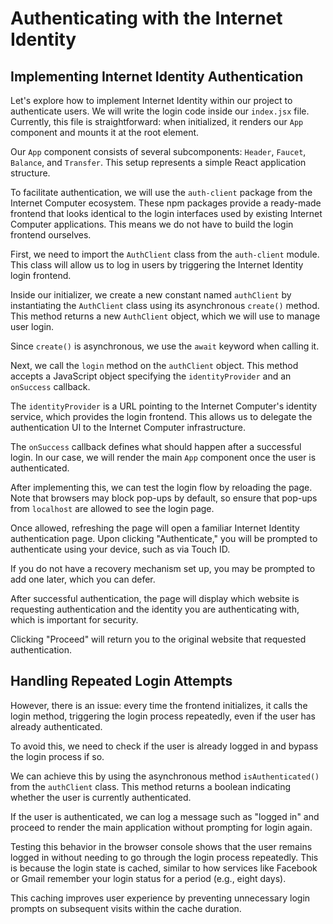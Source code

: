 # Authenticating with the Internet Identity

## Implementing Internet Identity Authentication

Let's explore how to implement Internet Identity within our project to authenticate users. We will write the login code inside our `index.jsx` file. Currently, this file is straightforward: when initialized, it renders our `App` component and mounts it at the root element.

Our `App` component consists of several subcomponents: `Header`, `Faucet`, `Balance`, and `Transfer`. This setup represents a simple React application structure.

To facilitate authentication, we will use the `auth-client` package from the Internet Computer ecosystem. These npm packages provide a ready-made frontend that looks identical to the login interfaces used by existing Internet Computer applications. This means we do not have to build the login frontend ourselves.

First, we need to import the `AuthClient` class from the `auth-client` module. This class will allow us to log in users by triggering the Internet Identity login frontend.

Inside our initializer, we create a new constant named `authClient` by instantiating the `AuthClient` class using its asynchronous `create()` method. This method returns a new `AuthClient` object, which we will use to manage user login.

Since `create()` is asynchronous, we use the `await` keyword when calling it.

Next, we call the `login` method on the `authClient` object. This method accepts a JavaScript object specifying the `identityProvider` and an `onSuccess` callback.

The `identityProvider` is a URL pointing to the Internet Computer's identity service, which provides the login frontend. This allows us to delegate the authentication UI to the Internet Computer infrastructure.

The `onSuccess` callback defines what should happen after a successful login. In our case, we will render the main `App` component once the user is authenticated.

After implementing this, we can test the login flow by reloading the page. Note that browsers may block pop-ups by default, so ensure that pop-ups from `localhost` are allowed to see the login page.

Once allowed, refreshing the page will open a familiar Internet Identity authentication page. Upon clicking "Authenticate," you will be prompted to authenticate using your device, such as via Touch ID.

If you do not have a recovery mechanism set up, you may be prompted to add one later, which you can defer.

After successful authentication, the page will display which website is requesting authentication and the identity you are authenticating with, which is important for security.

Clicking "Proceed" will return you to the original website that requested authentication.

## Handling Repeated Login Attempts

However, there is an issue: every time the frontend initializes, it calls the login method, triggering the login process repeatedly, even if the user has already authenticated.

To avoid this, we need to check if the user is already logged in and bypass the login process if so.

We can achieve this by using the asynchronous method `isAuthenticated()` from the `authClient` class. This method returns a boolean indicating whether the user is currently authenticated.

If the user is authenticated, we can log a message such as "logged in" and proceed to render the main application without prompting for login again.

Testing this behavior in the browser console shows that the user remains logged in without needing to go through the login process repeatedly. This is because the login state is cached, similar to how services like Facebook or Gmail remember your login status for a period (e.g., eight days).

This caching improves user experience by preventing unnecessary login prompts on subsequent visits within the cache duration.
